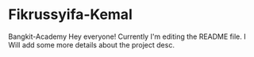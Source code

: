 # Fikrussyifa-Kemal
Bangkit-Academy
Hey everyone! Currently I'm editing the README file. I Will add some more details about the project desc.
